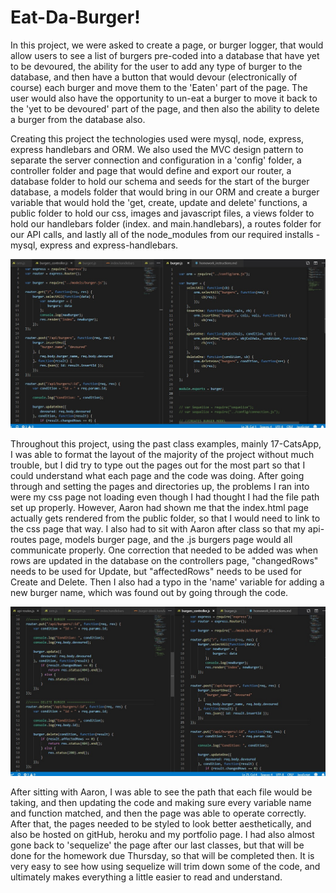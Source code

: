 # Eat-Da-Burger!

In this project, we were asked to create a page, or burger logger, that would allow users to see a list of burgers pre-coded into a database that have yet to be devoured, the ability for the user to add any type of burger to the database, and then have a button that would devour (electronically of course) each burger and move them to the 'Eaten' part of the page.  The user would also have the opportunity to un-eat a burger to move it back to the 'yet to be devoured' part of the page, and then also the ability to delete a burger from the database also.

Creating this project the technologies used were mysql, node, express, express handlebars and ORM.  We also used the MVC design pattern to separate the server connection and configuration in a 'config' folder, a controller folder and page that would define and export our router, a database folder to hold our schema and seeds for the start of the burger database, a models folder that would bring in our ORM and create a burger variable that would hold the 'get, create, update and delete' functions, a public folder to hold our css, images and javascript files, a views folder to hold our handlebars folder (index. and main.handlebars), a routes folder for our API calls, and lastly all of the node_modules from our required installs - mysql, express and express-handlebars.

![Burger-ORM-router](public/assets/img/Burger-ORM-router.jpg)

Throughout this project, using the past class examples, mainly 17-CatsApp, I was able to format the layout of the majority of the project without much trouble, but I did try to type out the pages out for the most part so that I could understand what each page and the code was doing.  After going through and setting the pages and directories up, the problems I ran into were my css page not loading even though I had thought I had the file path set up properly.  However, Aaron had shown me that the index.html page actually gets rendered from the public folder, so that I would need to link to the css page that way.  I also had to sit with Aaron after class so that my api-routes page, models burger page, and the .js burgers page would all communicate properly.  One correction that needed to be added was when rows are updated in the database on the controllers page, "changedRows" needs to be used for Update, but "affectedRows" needs to be used for Create and Delete.  Then I also had a typo in the 'name' variable for adding a new burger name, which was found out by going through the code.

![Burger-API-controller](public/assets/img/Burger-API-controller.jpg)

After sitting with Aaron, I was able to see the path that each file would be taking, and then updating the code and making sure every variable name and function matched, and then the page was able to operate correctly.  After that, the pages needed to be styled to look better aesthetically, and also be hosted on gitHub, heroku and my portfolio page.  I had also almost gone back to 'sequelize' the page after our last classes, but that will be done for the homework due Thursday, so that will be completed then.  It is very easy to see how using sequelize will trim down some of the code, and ultimately makes everything a little easier to read and understand.